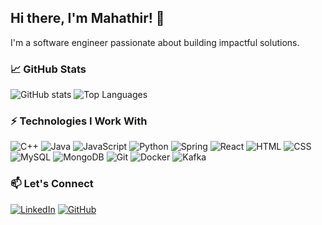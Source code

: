 ## Hi there, I'm Mahathir! 👋

I'm a software engineer passionate about building impactful solutions.

### 📈 GitHub Stats

![GitHub stats](https://github-readme-stats.vercel.app/api?username=bishal16&show_icons=true&hide_title=true&count_private=true&theme=graywhite&cache_seconds=30)
![Top Languages](https://github-readme-stats.vercel.app/api/top-langs/?username=bishal16&layout=compact&langs_count=8&hide_title=true&theme=graywhite)



### ⚡ Technologies I Work With

![C++](https://img.shields.io/badge/C++-00599C?style=flat-square&logo=c%2B%2B&logoColor=white)
![Java](https://img.shields.io/badge/Java-ED8B00?style=flat-square&logo=java&logoColor=white)
![JavaScript](https://img.shields.io/badge/JavaScript-F7DF1E?style=flat-square&logo=javascript&logoColor=black)
![Python](https://img.shields.io/badge/Python-3776AB?style=flat-square&logo=python&logoColor=white)
![Spring](https://img.shields.io/badge/Spring-6DB33F?style=flat-square&logo=spring&logoColor=white)
![React](https://img.shields.io/badge/React-61DAFB?style=flat-square&logo=react&logoColor=black)
![HTML](https://img.shields.io/badge/HTML-E34F26?style=flat-square&logo=html5&logoColor=white)
![CSS](https://img.shields.io/badge/CSS-1572B6?style=flat-square&logo=css3&logoColor=white)
![MySQL](https://img.shields.io/badge/MySQL-4479A1?style=flat-square&logo=mysql&logoColor=white)
![MongoDB](https://img.shields.io/badge/MongoDB-47A248?style=flat-square&logo=mongodb&logoColor=white)
![Git](https://img.shields.io/badge/Git-F05032?style=flat-square&logo=git&logoColor=white)
![Docker](https://img.shields.io/badge/Docker-2496ED?style=flat-square&logo=docker&logoColor=white)
![Kafka](https://img.shields.io/badge/Kafka-231F20?style=flat-square&logo=apachekafka&logoColor=white)



### 📫 Let's Connect

[![LinkedIn](https://img.shields.io/badge/LinkedIn-0A66C2?style=flat-square&logo=linkedin&logoColor=white)](https://www.linkedin.com/in/mahathir-bishal-7b493b15a/)
[![GitHub](https://img.shields.io/badge/GitHub-181717?style=flat-square&logo=github&logoColor=white)](https://github.com/bishal16)

